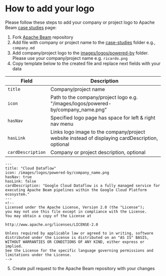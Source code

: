 <!--
 Licensed to the Apache Software Foundation (ASF) under one
 or more contributor license agreements.  See the NOTICE file
 distributed with this work for additional information
 regarding copyright ownership.  The ASF licenses this file
 to you under the Apache License, Version 2.0 (the
 "License"); you may not use this file except in compliance
 with the License.  You may obtain a copy of the License at

   http://www.apache.org/licenses/LICENSE-2.0

 Unless required by applicable law or agreed to in writing,
 software distributed under the License is distributed on an
 "AS IS" BASIS, WITHOUT WARRANTIES OR CONDITIONS OF ANY
 KIND, either express or implied.  See the License for the
 specific language governing permissions and limitations
 under the License.
-->

# How to add your logo
Please follow these steps to add your company or project logo to Apache Beam [case studies](https://beam.apache.org/case-studies/) page:
1. Fork [Apache Beam](https://github.com/apache/beam) repository
2. Add file with company or project name to
   the [case-studies](https://github.com/apache/beam/tree/master/website/www/site/content/en/case-studies) folder
   e.g., `company.md`
3. Add company/project logo to
   the [images/logos/powered-by](https://github.com/apache/beam/tree/master/website/www/site/static/images/logos/powered-by)
   folder. Please use your company/project name e.g. `ricardo.png`
4. Copy template below to the created file and replace next fields with your data

| Field             | Description                                                                                             |
|-------------------|---------------------------------------------------------------------------------------------------------|
| `title`           | Company/project name                                                                                    |
| `icon`            | Path to the company/project logo e.g. "/images/logos/powered-by/company_name.png"                       |
| `hasNav`          | Specified logo page has space for left & right nav menu                                                 |
| `hasLink`         | Links logo image to the company/project website instead of displaying cardDescription, optional         |
| `cardDescription` | Company or project description, optional                                                                |

```
---
title: "Cloud Dataflow"
icon: /images/logos/powered-by/company_name.png
hasNav: true
hasLink: false
cardDescription: "Google Cloud Dataflow is a fully managed service for executing Apache Beam pipelines within the Google Cloud Platform ecosystem."
---
<!--
Licensed under the Apache License, Version 2.0 (the "License");
you may not use this file except in compliance with the License.
You may obtain a copy of the License at

http://www.apache.org/licenses/LICENSE-2.0

Unless required by applicable law or agreed to in writing, software
distributed under the License is distributed on an "AS IS" BASIS,
WITHOUT WARRANTIES OR CONDITIONS OF ANY KIND, either express or implied.
See the License for the specific language governing permissions and
limitations under the License.
-->
```

5. Create pull request to the Apache Beam repository with your changes
